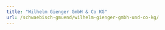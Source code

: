 ```yaml
---
title: "Wilhelm Gienger GmbH & Co KG"
url: /schwaebisch-gmuend/wilhelm-gienger-gmbh-und-co-kg/
---
```

